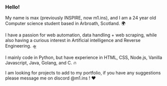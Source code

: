 ### Hello!

My name is max (previously INSPIRE, now m1.ins), and I am a 24 year old Computer science student based in Arbroath, Scotland. 🌍

I have a passion for web automation, data handling + web scraping, while also having a curious interest in Artificial intelligence and Reverse Engineering. 🛸

I mainly code in Python, but have experience in HTML, CSS, Node.js, Vanilla Javascript, Java, Golang, and C. 🔥

I am looking for projects to add to my portfolio, if you have any suggestions please message me on discord @m1.ins ! ❤️
